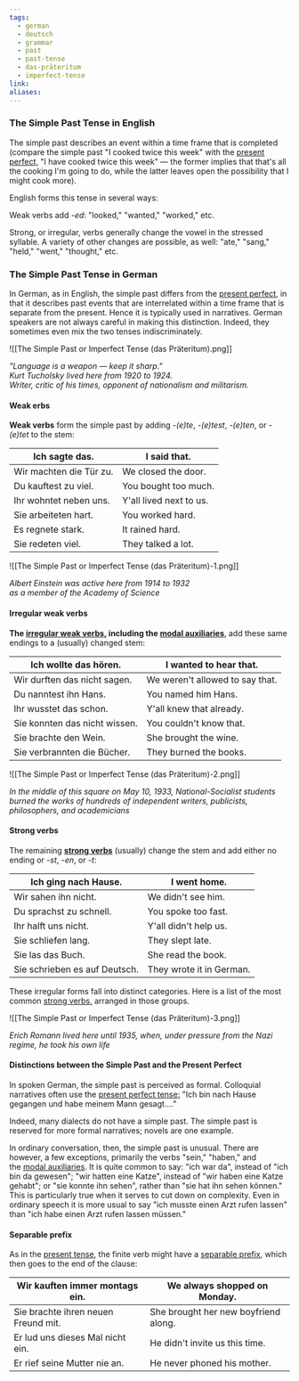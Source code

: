 ```yaml
---
tags:
  - german
  - deutsch
  - grammar
  - past
  - past-tense
  - das-präteritum
  - imperfect-tense
link: 
aliases:
---
```



### The Simple Past Tense in English

The simple past describes an event within a time frame that is completed (compare the simple past "I cooked twice this week" with the [present perfect,](https://germanstudiesdepartmenaluser.host.dartmouth.edu/Perfect/Perfect.html) "I have cooked twice this week" — the former implies that that's all the cooking I'm going to do, while the latter leaves open the possibility that I might cook more).


English forms this tense in several ways:

Weak verbs add _-ed_: "looked," "wanted," "worked," etc.

Strong, or irregular, verbs generally change the vowel in the stressed syllable. A variety of other changes are possible, as well: "ate," "sang," "held," "went," "thought," etc.


### The Simple Past Tense in German


In German, as in English, the simple past differs from the [present perfect,](https://germanstudiesdepartmenaluser.host.dartmouth.edu/Perfect/Perfect.html) in that it describes past events that are interrelated within a time frame that is separate from the present. Hence it is typically used in narratives. German speakers are not always careful in making this distinction. Indeed, they sometimes even mix the two tenses indiscriminately.



![[The Simple Past or Imperfect Tense (das Präteritum).png]]

*"Language is a weapon — keep it sharp."*  
*Kurt Tucholsky lived here from 1920 to 1924.*  
*Writer, critic of his times, opponent of nationalism and militarism.*

#### Weak erbs


**Weak verbs** form the simple past by adding _-(e)te_, _-(e)test_, _-(e)ten_, or _-(e)tet_ to the stem:

| Ich sagte das.          | I said that.            |
|-------------------------|-------------------------|
| Wir machten die Tür zu. | We closed the door.     |
| Du kauftest zu viel.    | You bought too much.    |
| Ihr wohntet neben uns.  | Y'all lived next to us. |
| Sie arbeiteten hart.    | You worked hard.        |
| Es regnete stark.       | It rained hard.         |
| Sie redeten viel.       | They talked a lot.      |


![[The Simple Past or Imperfect Tense (das Präteritum)-1.png]]

*Albert Einstein was active here from 1914 to 1932*  
*as a member of the Academy of Science*



#### Irregular weak verbs


**The [irregular weak verbs,](https://germanstudiesdepartmenaluser.host.dartmouth.edu/Verbs/StrongVerbs.html#sollen) including the [modal auxiliaries](https://germanstudiesdepartmenaluser.host.dartmouth.edu/Verbs/modals.html)**[,](https://germanstudiesdepartmenaluser.host.dartmouth.edu/Verbs/modals.html) add these same endings to a (usually) changed stem:


| Ich wollte das hören.         | I wanted to hear that.          |
|-------------------------------|---------------------------------|
| Wir durften das nicht sagen.  | We weren't allowed to say that. |
| Du nanntest ihn Hans.         | You named him Hans.             |
| Ihr wusstet das schon.        | Y'all knew that already.        |
| Sie konnten das nicht wissen. | You couldn't know that.         |
| Sie brachte den Wein.         | She brought the wine.           |
| Sie verbrannten die Bücher.   | They burned the books.          |


![[The Simple Past or Imperfect Tense (das Präteritum)-2.png]]

*In the middle of this square on May 10, 1933, National-Socialist students burned the works of hundreds of independent writers, publicists, philosophers, and academicians*



#### Strong verbs


The remaining [**strong verbs**](https://germanstudiesdepartmenaluser.host.dartmouth.edu/Verbs/StrongVerbs.html) (usually) change the stem and add either no ending or _-st_, _-en_, or _-t_:


| Ich ging nach Hause.          | I went home.             |
|-------------------------------|--------------------------|
| Wir sahen ihn nicht.          | We didn't see him.       |
| Du sprachst zu schnell.       | You spoke too fast.      |
| Ihr halft uns nicht.          | Y'all didn't help us.    |
| Sie schliefen lang.           | They slept late.         |
| Sie las das Buch.             | She read the book.       |
| Sie schrieben es auf Deutsch. | They wrote it in German. |


These irregular forms fall into distinct categories. Here is a list of the most common [strong verbs,](https://germanstudiesdepartmenaluser.host.dartmouth.edu/Verbs/StrongVerbs.html) arranged in those groups.


![[The Simple Past or Imperfect Tense (das Präteritum)-3.png]]

*Erich Romann lived here until 1935, when, under pressure from the Nazi regime, he took his own life*


#### Distinctions between the Simple Past and the Present Perfect


In spoken German, the simple past is perceived as formal. Colloquial narratives often use the [present perfect tense:](https://germanstudiesdepartmenaluser.host.dartmouth.edu/Perfect/Perfect.html) "Ich bin nach Hause gegangen und habe meinem Mann gesagt...." 

Indeed, many dialects do not have a simple past. The simple past is reserved for more formal narratives; novels are one example.

In ordinary conversation, then, the simple past is unusual. There are however, a few exceptions, primarily the verbs "sein," "haben," and the [modal auxiliaries](https://germanstudiesdepartmenaluser.host.dartmouth.edu/Verbs/modals.html). It is quite common to say: "ich war da", instead of "ich bin da gewesen"; "wir hatten eine Katze", instead of "wir haben eine Katze gehabt"; or "sie konnte ihn sehen", rather than "sie hat ihn sehen können." This is particularly true when it serves to cut down on complexity. Even in ordinary speech it is more usual to say "ich musste einen Arzt rufen lassen" than "ich habe einen Arzt rufen lassen müssen."

#### Separable prefix


As in the [present tense,](https://germanstudiesdepartmenaluser.host.dartmouth.edu/Present/Present.html) the finite verb might have a [separable prefix](https://germanstudiesdepartmenaluser.host.dartmouth.edu/Wortbildung/Separables.html), which then goes to the end of the clause:


| Wir kauften immer montags ein.      | We always shopped on Monday.          |
|-------------------------------------|---------------------------------------|
| Sie brachte ihren neuen Freund mit. |  She brought her new boyfriend along. |
| Er lud uns dieses Mal nicht ein.    | He didn't invite us this time.        |
| Er rief seine Mutter nie an.        | He never phoned his mother.           |




















